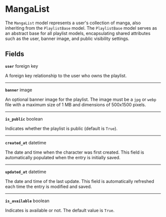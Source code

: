 # MangaList <Badge type="danger" text="model" />

The `MangaList` model represents a user's collection of manga, also inheriting from the `PlaylistBase` model.
The `PlaylistBase` model serves as an abstract base for all playlist models, encapsulating shared attributes such as the user, banner image, and public visibility settings.

## Fields

**`user`** foreign key

A foreign key relationship to the user who owns the playlist.

---

**`banner`** image

An optional banner image for the playlist. The image must be a `jpg` or `webp` file with a maximum size of 1 MB and dimensions of 500x1500 pixels.

---

**`is_public`** boolean

Indicates whether the playlist is public (default is `True`).

---

**`created_at`** datetime

The date and time when the character was first created. This field is automatically populated when the entry is initially saved.

---

**`updated_at`** datetime

The date and time of the last update. This field is automatically refreshed each time the entry is modified and saved.

---

**`is_available`** boolean

Indicates is available or not. The default value is `True`.
